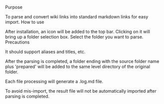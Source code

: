 Purpose

To parse and convert wiki links into standard markdown links for easy import.
How to use

After installation, an icon will be added to the top bar. Clicking on it will bring up a folder selection box. Select the folder you want to parse.
Precautions

It should support aliases and titles, etc.

After the parsing is completed, a folder ending with the source folder name plus 'prepared' will be added to the same level directory of the original folder.

Each file processing will generate a .log.md file.

To avoid mis-import, the result file will not be automatically imported after parsing is completed.
